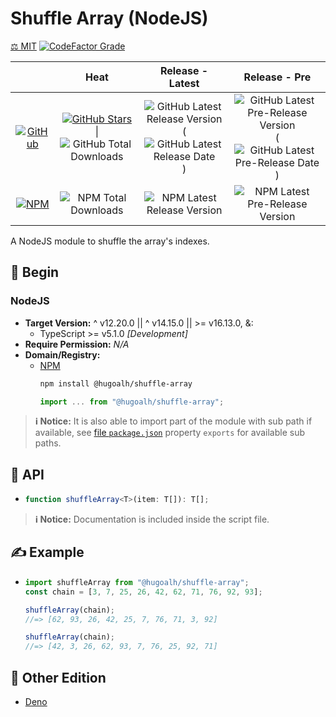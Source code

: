 # Shuffle Array (NodeJS)

[⚖️ MIT](./LICENSE.md)
[![CodeFactor Grade](https://img.shields.io/codefactor/grade/github/hugoalh-studio/shuffle-array-nodejs?label=Grade&logo=codefactor&logoColor=ffffff&style=flat-square "CodeFactor Grade")](https://www.codefactor.io/repository/github/hugoalh-studio/shuffle-array-nodejs)

|  | **Heat** | **Release - Latest** | **Release - Pre** |
|:-:|:-:|:-:|:-:|
| [![GitHub](https://img.shields.io/badge/GitHub-181717?logo=github&logoColor=ffffff&style=flat-square "GitHub")](https://github.com/hugoalh-studio/shuffle-array-nodejs) | [![GitHub Stars](https://img.shields.io/github/stars/hugoalh-studio/shuffle-array-nodejs?label=&logoColor=ffffff&style=flat-square "GitHub Stars")](https://github.com/hugoalh-studio/shuffle-array-nodejs/stargazers) \| ![GitHub Total Downloads](https://img.shields.io/github/downloads/hugoalh-studio/shuffle-array-nodejs/total?label=&style=flat-square "GitHub Total Downloads") | ![GitHub Latest Release Version](https://img.shields.io/github/release/hugoalh-studio/shuffle-array-nodejs?sort=semver&label=&style=flat-square "GitHub Latest Release Version") (![GitHub Latest Release Date](https://img.shields.io/github/release-date/hugoalh-studio/shuffle-array-nodejs?label=&style=flat-square "GitHub Latest Release Date")) | ![GitHub Latest Pre-Release Version](https://img.shields.io/github/release/hugoalh-studio/shuffle-array-nodejs?include_prereleases&sort=semver&label=&style=flat-square "GitHub Latest Pre-Release Version") (![GitHub Latest Pre-Release Date](https://img.shields.io/github/release-date-pre/hugoalh-studio/shuffle-array-nodejs?label=&style=flat-square "GitHub Latest Pre-Release Date")) |
| [![NPM](https://img.shields.io/badge/NPM-CB3837?logo=npm&logoColor=ffffff&style=flat-square "NPM")](https://www.npmjs.com/package/@hugoalh/shuffle-array) | ![NPM Total Downloads](https://img.shields.io/npm/dt/@hugoalh/shuffle-array?label=&style=flat-square "NPM Total Downloads") | ![NPM Latest Release Version](https://img.shields.io/npm/v/@hugoalh/shuffle-array/latest?label=&style=flat-square "NPM Latest Release Version") | ![NPM Latest Pre-Release Version](https://img.shields.io/npm/v/@hugoalh/shuffle-array/pre?label=&style=flat-square "NPM Latest Pre-Release Version") |

A NodeJS module to shuffle the array's indexes.

## 🔰 Begin

### NodeJS

- **Target Version:** ^ v12.20.0 \|\| ^ v14.15.0 \|\| >= v16.13.0, &:
  - TypeScript >= v5.1.0 *\[Development\]*
- **Require Permission:** *N/A*
- **Domain/Registry:**
  - [NPM](https://www.npmjs.com/package/@hugoalh/shuffle-array)
    ```sh
    npm install @hugoalh/shuffle-array
    ```
    ```js
    import ... from "@hugoalh/shuffle-array";
    ```

> **ℹ️ Notice:** It is also able to import part of the module with sub path if available, see [file `package.json`](./package.json) property `exports` for available sub paths.

## 🧩 API

- ```ts
  function shuffleArray<T>(item: T[]): T[];
  ```

> **ℹ️ Notice:** Documentation is included inside the script file.

## ✍️ Example

- ```js
  import shuffleArray from "@hugoalh/shuffle-array";
  const chain = [3, 7, 25, 26, 42, 62, 71, 76, 92, 93];
  
  shuffleArray(chain);
  //=> [62, 93, 26, 42, 25, 7, 76, 71, 3, 92]
  
  shuffleArray(chain);
  //=> [42, 3, 26, 62, 93, 7, 76, 25, 92, 71]
  ```

## 🔗 Other Edition

- [Deno](https://github.com/hugoalh-studio/shuffle-array-deno)
